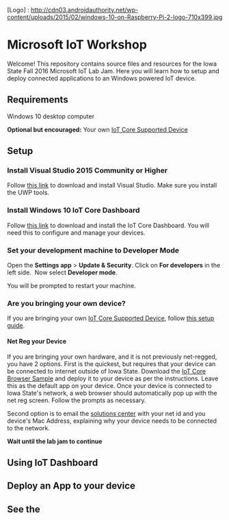 [Logo] : http://cdn03.androidauthority.net/wp-content/uploads/2015/02/windows-10-on-Raspberry-Pi-2-logo-710x399.jpg

# Microsoft IoT Workshop
Welcome!  This repository contains source files and resources for the Iowa State Fall 2016 Microsoft IoT Lab Jam.  Here you will learn how to setup and deploy connected applications to an Windows powered IoT device.

## Requirements
Windows 10 desktop computer

**Optional but encouraged:** Your own [IoT Core Supported Device](https://developer.microsoft.com/en-us/windows/iot/explore/deviceoptions)

## Setup
### Install Visual Studio 2015 Community or Higher
Follow [this link](https://www.visualstudio.com/vs/) to download and install Visual Studio.  Make sure you install the UWP tools.

### Install Windows 10 IoT Core Dashboard
Follow [this link](https://developer.microsoft.com/en-us/windows/iot/downloads) to download and install the IoT Core Dashboard.  You will need this to configure and manage your devices.

### Set your development machine to Developer Mode
Open the **Settings app** > **Update & Security**. Click on **For developers** in the left side.  Now select **Developer mode**.

You will be prompted to restart your machine.

### Are you bringing your own device?
If you are bringing your own [IoT Core Supported Device](https://developer.microsoft.com/en-us/windows/iot/explore/deviceoptions), follow [this setup guide](https://developer.microsoft.com/en-us/windows/iot/GetStarted).

#### Net Reg your Device
If you are bringing your own hardware, and it is not previously net-regged, you have 2 options.  First is the quickest, but requires that your device can be connected to internet outside of Iowa State.  Download the [IoT Core Browser Sample](https://developer.microsoft.com/enus/windows/iot/samples/iotbrowser) and deploy it to your device as per the instructions.  Leave this as the default app on your device.  Once your device is connected to Iowa State's network, a web browser should automatically pop up with the net reg screen.  Follow the prompts as necessary.

Second option is to email the [solutions center](http://www.it.iastate.edu/solution/) with your net id and you device's Mac Address, explaining why your device needs to be connected to the network.

**Wait until the lab jam to continue**

## Using IoT Dashboard

## Deploy an App to your device

## See the 
